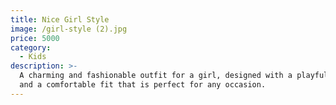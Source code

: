 ```yaml
---
title: Nice Girl Style
image: /girl-style (2).jpg
price: 5000
category:
  - Kids
description: >-
  A charming and fashionable outfit for a girl, designed with a playful pattern
  and a comfortable fit that is perfect for any occasion.
---
```


